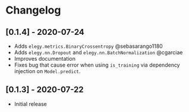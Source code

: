 # Changelog

## [0.1.4] - 2020-07-24
* Adds `elegy.metrics.BinaryCrossentropy` @sebasarango1180
* Adds `elegy.nn.Dropout` and `elegy.nn.BatchNormalization` @cgarciae
* Improves documentation
* Fixes bug that cause error when using `is_training` via dependency injection on `Model.predict`.

## [0.1.3] - 2020-07-22
* Initial release